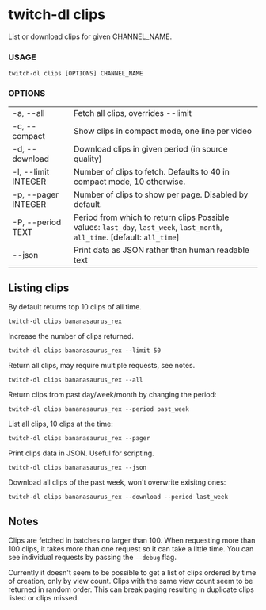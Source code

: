 <!-- ------------------- generated docs start ------------------- -->
# twitch-dl clips

List or download clips for given CHANNEL_NAME.

### USAGE

```
twitch-dl clips [OPTIONS] CHANNEL_NAME
```

### OPTIONS

<table>
<tbody>
<tr>
    <td class="code">-a, --all</td>
    <td>Fetch all clips, overrides --limit</td>
</tr>

<tr>
    <td class="code">-c, --compact</td>
    <td>Show clips in compact mode, one line per video</td>
</tr>

<tr>
    <td class="code">-d, --download</td>
    <td>Download clips in given period (in source quality)</td>
</tr>

<tr>
    <td class="code">-l, --limit INTEGER</td>
    <td>Number of clips to fetch. Defaults to 40 in compact mode, 10 otherwise.</td>
</tr>

<tr>
    <td class="code">-p, --pager INTEGER</td>
    <td>Number of clips to show per page. Disabled by default.</td>
</tr>

<tr>
    <td class="code">-P, --period TEXT</td>
    <td>Period from which to return clips Possible values: <code>last_day</code>, <code>last_week</code>, <code>last_month</code>, <code>all_time</code>. [default: <code>all_time</code>]</td>
</tr>

<tr>
    <td class="code">--json</td>
    <td>Print data as JSON rather than human readable text</td>
</tr>
</tbody>
</table>

<!-- ------------------- generated docs end ------------------- -->

## Listing clips

By default returns top 10 clips of all time.

```
twitch-dl clips bananasaurus_rex
```

Increase the number of clips returned.

```
twitch-dl clips bananasaurus_rex --limit 50
```

Return all clips, may require multiple requests, see notes.

```
twitch-dl clips bananasaurus_rex --all
```

Return clips from past day/week/month by changing the period:

```
twitch-dl clips bananasaurus_rex --period past_week
```

List all clips, 10 clips at the time:

```
twitch-dl clips bananasaurus_rex --pager
```

Print clips data in JSON. Useful for scripting.

```
twitch-dl clips bananasaurus_rex --json
```

Download all clips of the past week, won't overwrite exisitng ones:

```
twitch-dl clips bananasaurus_rex --download --period last_week
```

## Notes

Clips are fetched in batches no larger than 100. When requesting more than 100
clips, it takes more than one request so it can take a little time. You can see
individual requests by passing the `--debug` flag.

Currently it doesn't seem to be possible to get a list of clips ordered by time
of creation, only by view count. Clips with the same view count seem to be
returned in random order. This can break paging resulting in duplicate clips
listed or clips missed.
